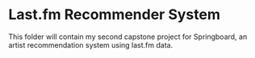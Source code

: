 # Last.fm Recommender System

This folder will contain my second capstone project for Springboard, an artist recommendation system using last.fm data.
